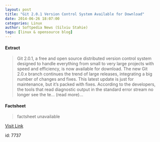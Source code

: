 ```yaml
---
layout: post
title: "Git 2.0.1 Version Control System Available for Download"
date: 2014-06-26 18:07:00
categories: Linux
author: Softpedia News (Silviu Stahie)
tags: [linux & opensource blog]
---
```



#### Extract
>Git 2.0.1, a free and open source distributed version control system designed to handle everything from small to very large projects with speed and efficiency, is now available for download. The new Git 2.0.x branch continues the trend of large releases, integrating a big number of changes and fixes. This latest update is just for maintenance, but it&rsquo;s packed with fixes. According to the developers, the tools that read diagnostic output in the standard error stream no longer see the te... (read more)...

#### Factsheet
>factsheet unavailable

[Visit Link](http://news.softpedia.com/news/Git-2-0-1-Version-Control-System-Available-for-Download-448534.shtml)

id:    7737


